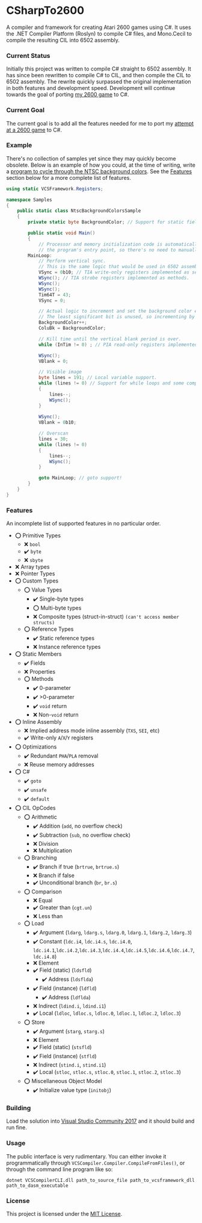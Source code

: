 # CSharpTo2600
A compiler and framework for creating Atari 2600 games using C#. It uses the .NET Compiler Platform (Roslyn) to compile C# files, and Mono.Cecil to compile the resulting CIL into 6502 assembly.

### Current Status
Initially this project was written to compile C# straight to 6502 assembly. It has since been rewritten to compile C# to CIL, and then compile the CIL to 6502 assembly.
The rewrite quickly surpassed the original implementation in both features and development speed.
Development will continue towards the goal of porting [my 2600 game](https://gist.github.com/Yttrmin/18ecc3d2d68b407b4be1) to C#.

### Current Goal
The current goal is to add all the features needed for me to port my [attempt at a 2600 game](https://gist.github.com/Yttrmin/18ecc3d2d68b407b4be1) to C#.

### Example
There's no collection of samples yet since they may quickly become obsolete. 
Below is an example of how you could, at the time of writing, write a [program to cycle through the NTSC background colors](./Samples/NtscBackgroundColorsSample.cs). 
See the [Features](#features) section below for a more complete list of features.

```csharp
using static VCSFramework.Registers;

namespace Samples
{
    public static class NtscBackgroundColorsSample
    {
        private static byte BackgroundColor; // Support for static fields.

        public static void Main()
        {
            // Processor and memory initialization code is automatically injected by the compiler into
            // the program's entry point, so there's no need to manually do it.
        MainLoop:
            // Perform vertical sync.
            // This is the same logic that would be used in 6502 assembly as well.
            VSync = 0b10; // TIA write-only registers implemented as setter-only properties.
            WSync(); // TIA strobe registers implemented as methods.
            WSync();
            WSync();
            Tim64T = 43;
            VSync = 0;

            // Actual logic to increment and set the background color every frame.
            // The least significant bit is unused, so incrementing by 1 instead of 2 slows the flashing down.
            BackgroundColor++;
            ColuBk = BackgroundColor;

            // Kill time until the vertical blank period is over.
            while (InTim != 0) ; // PIA read-only registers implemented as getter-only properties.

            WSync();
            VBlank = 0;

            // Visible image
            byte lines = 191; // Local variable support.
            while (lines != 0) // Support for while loops and some comparisons.
            {
                lines--;
                WSync();
            }
            
            WSync();
            VBlank = 0b10;

            // Overscan
            lines = 30;
            while (lines != 0)
            {
                lines--;
                WSync();
            }

            goto MainLoop; // goto support!
        }
    }
}
```

### Features
An incomplete list of supported features in no particular order. 

* :o: Primitive Types
  * :x: `bool`
  * :heavy_check_mark: `byte`
  * :x: `sbyte`
* :x: Array types
* :x: Pointer Types
* :o: Custom Types
  * :o: Value Types
    * :heavy_check_mark: Single-byte types
	* :o: Multi-byte types
	* :x: Composite types (struct-in-struct) `(can't access member structs)`
  * :o: Reference Types
    * :heavy_check_mark: Static reference types
    * :x: Instance reference types
* :o: Static Members
  * :heavy_check_mark: Fields
  * :x: Properties
  * :o: Methods
	* :heavy_check_mark: 0-parameter
	* :heavy_check_mark: >0-parameter
	* :heavy_check_mark: `void` return
	* :x: Non-`void` return
* :o: Inline Assembly
  * :x: Implied address mode inline assembly (`TXS`, `SEI`, etc)
  * :heavy_check_mark: Write-only `A`/`X`/`Y` registers
* :o: Optimizations
  * :heavy_check_mark: Redundant `PHA`/`PLA` removal
  * :x: Reuse memory addresses
* :o: C#
  * :heavy_check_mark: `goto`
  * :heavy_check_mark: `unsafe`
  * :heavy_check_mark: `default`
* :o: CIL OpCodes
  * :o: Arithmetic
    * :heavy_check_mark: Addition (`add`, no overflow check)
	* :heavy_check_mark: Subtraction (`sub`, no overflow check)
	* :x: Division
	* :x: Multiplication
  * :o: Branching
    * :heavy_check_mark: Branch if true (`brtrue`, `brtrue.s`)
	* :x: Branch if false
	* :heavy_check_mark: Unconditional branch (`br`, `br.s`)
  * :o: Comparison
    * :x: Equal
    * :heavy_check_mark: Greater than (`cgt.un`)
	* :x: Less than
  * :o: Load
    * :heavy_check_mark: Argument (`ldarg`, `ldarg.s`, `ldarg.0`, `ldarg.1`, `ldarg.2`, `ldarg.3`)
	* :heavy_check_mark: Constant (`ldc.i4`, `ldc.i4.s`, `ldc.i4.0`, `ldc.i4.1`,`ldc.i4.2`,`ldc.i4.3`,`ldc.i4.4`,`ldc.i4.5`,`ldc.i4.6`,`ldc.i4.7`,`ldc.i4.8`)
	* :x: Element
	* :heavy_check_mark: Field (static) (`ldsfld`)
	  * :heavy_check_mark: Address (`ldsflda`)
	* :heavy_check_mark: Field (instance) (`ldfld`)
	  * :heavy_check_mark: Address (`ldflda`)
	* :x: Indirect (`ldind.i`, `ldind.i1`)
	* :heavy_check_mark: Local (`ldloc`, `ldloc.s`, `ldloc.0`, `ldloc.1`, `ldloc.2`, `ldloc.3`)
  * :o: Store
    * :heavy_check_mark: Argument (`starg`, `starg.s`)
	* :x: Element
	* :heavy_check_mark: Field (static) (`stsfld`)
	* :heavy_check_mark: Field (instance) (`stfld`)
	* :x: Indirect (`stind.i`, `stind.i1`)
	* :heavy_check_mark: Local (`stloc`, `stloc.s`, `stloc.0`, `stloc.1`, `stloc.2`, `stloc.3`)
  * :o: Miscellaneous Object Model
    * :heavy_check_mark: Initialize value type (`initobj`)

### Building
Load the solution into [Visual Studio Community 2017](https://www.visualstudio.com/) and it should build and run fine.

### Usage
The public interface is very rudimentary. You can either invoke it programmatically through `VCSCompiler.Compiler.CompileFromFiles()`, or through the command line program like so:

`dotnet VCSCompilerCLI.dll path_to_source_file path_to_vcsframework_dll path_to_dasm_executable`

### License
This project is licensed under the [MIT License](./LICENSE.txt).
